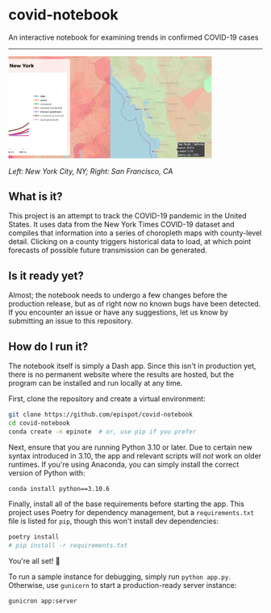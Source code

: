 
# covid-notebook

An interactive notebook for examining trends in confirmed COVID-19 cases

---

<img src='./imgs/nyc-cases.png' alt='Case data in New York' width='40%' align='left'/>
<img src='./imgs/sf-fatality-rate.png' alt='Inferred fatality rates in counties around the San Francisco Bay Area' width='40%'/>

*Left: New York City, NY; Right: San Francisco, CA*

## What is it?

This project is an attempt to track the COVID-19 pandemic in the United States.
It uses data from the New York Times COVID-19 dataset and compiles that information into a series of choropleth maps with county-level detail.
Clicking on a county triggers historical data to load, at which point forecasts of possible future transmission can be generated.

## Is it ready yet?

Almost; the notebook needs to undergo a few changes before the production release, but as of right now no known bugs have been detected.
If you encounter an issue or have any suggestions, let us know by submitting an issue to this repository.

## How do I run it?

The notebook itself is simply a Dash app.
Since this isn't in production yet, there is no permanent website where the results are hosted, but the program can be installed and run locally at any time.

First, clone the repository and create a virtual environment:

```sh
git clone https://github.com/epispot/covid-notebook
cd covid-notebook
conda create -n epinote  # or, use pip if you prefer
```

Next, ensure that you are running Python 3.10 or later.
Due to certain new syntax introduced in 3.10, the app and relevant scripts will *not* work on older runtimes.
If you're using Anaconda, you can simply install the correct version of Python with:

```sh
conda install python==3.10.6
```

Finally, install all of the base requirements before starting the app.
This project uses Poetry for dependency management, but a `requirements.txt` file is listed for `pip`, though this won't install dev dependencies:

```sh
poetry install
# pip install -r requirements.txt
```

You're all set! :rocket:

To run a sample instance for debugging, simply run `python app.py`.
Otherwise, use `gunicorn` to start a production-ready server instance:

```sh
gunicron app:server
```
